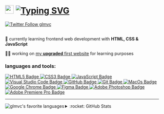 <!--------------------------------------------------------------------->
<!-- top -->

# <img src="https://media.giphy.com/media/hvRJCLFzcasrR4ia7z/giphy.gif" width="28"> [![Typing SVG](https://readme-typing-svg.herokuapp.com?size=24&duration=6000&color=35BAE4&vCenter=true&width=600&height=20&lines=hi%2C+my+name+is+ivan)](https://git.io/typing-svg)

<a href="https://twitter.com/glmvc" target="blank">
  <img alt="Twitter Follow glmvc" src="https://img.shields.io/twitter/follow/glmvc?color=%231DA1F2&label=%40glmvc&logo=twitter&style=for-the-badge">
</a>

<br/>
<br/>

:seedling: currently learning frontend web development with **HTML, CSS & JavaScript**

:man_technologist: working on [my **upgraded** first website](https://glmvc.github.io/first-site-upgrade/) for learning purposes


<!--------------------------------------------------------------------->
<!-- languages and tools -->

### languages and tools:

<a href="https://www.w3.org/html/" target="_blank">
  <img alt="HTML5 Badge" src="https://img.shields.io/badge/html5-%23E34F26.svg?style=for-the-badge&logo=html5&logoColor=white">
</a>
<a href="https://www.w3.org/Style/CSS/" target="_blank">
  <img alt="CSS3 Badge" src="https://img.shields.io/badge/css3-%231572B6.svg?style=for-the-badge&logo=css3&logoColor=white">
</a>
<a href="https://www.ecma-international.org/" target="_blank">
  <img alt="JavaScript Badge" src="https://img.shields.io/badge/javascript-%23323330.svg?style=for-the-badge&logo=javascript&logoColor=%23F7DF1E">
</a>
  <a href="https://code.visualstudio.com/" target="_blank">
  <img alt="Visual Studio Code Badge" src="https://img.shields.io/badge/Visual%20Studio%20Code-0078d7.svg?style=for-the-badge&logo=visual-studio-code&logoColor=white">
</a>
<a href="https://github.com/" target="_blank">
  <img alt="GitHub Badge" src="https://img.shields.io/badge/github-%23121011.svg?style=for-the-badge&logo=github&logoColor=white">
</a>
<a href="https://git-scm.com/" target="_blank">
  <img alt="Git Badge" src="https://img.shields.io/badge/git-%23F05033.svg?style=for-the-badge&logo=git&logoColor=white">
</a>
<a href="https://www.apple.com/macos/monterey/" target="_blank">
  <img alt="MacOs Badge" src="https://img.shields.io/badge/mac%20os-000000?style=for-the-badge&logo=macos&logoColor=F0F0F0">
</a>
<a href="https://www.google.com/intl/us_en/chrome/" target="_blank">
  <img alt="Google Chrome Badge" src="https://img.shields.io/badge/Google%20Chrome-4285F4?style=for-the-badge&logo=GoogleChrome&logoColor=white">
</a>
<a href="https://www.figma.com/" target="_blank">
  <img alt="Figma Badge" src="https://img.shields.io/badge/figma-%23F24E1E.svg?style=for-the-badge&logo=figma&logoColor=white">
</a>
<a href="https://www.adobe.com/products/photoshop.html" target="_blank">
  <img alt="Adobe Photoshop Badge" src="https://img.shields.io/badge/adobephotoshop-%2331A8FF.svg?style=for-the-badge&logo=adobephotoshop&logoColor=white">
</a>
<a href="https://www.adobe.com/products/premiere.html" target="_blank">
  <img alt="Adobe Premiere Pro Badge" src="https://img.shields.io/badge/Adobe%20Premiere%20Pro-9999FF.svg?style=for-the-badge&logo=Adobe%20Premiere%20Pro&logoColor=white">
</a>

---


<!--------------------------------------------------------------------->
<!-- stats -->

<img align="left" alt="glmvc's favorite languages" src="https://github-readme-stats.vercel.app/api/top-langs?username=glmvc&show_icons=true&layout=compact&theme=github_dark&title_color=35BAE4">

<details>
  <summary>:rocket: GitHub Stats</summary>
  <br>
  <img alt="glmvc's GitHub Stats" src="https://github-readme-stats.vercel.app/api?username=glmvc&show_icons=true&hide_title=true&theme=github_dark&icon_color=35BAE4">
</details>
